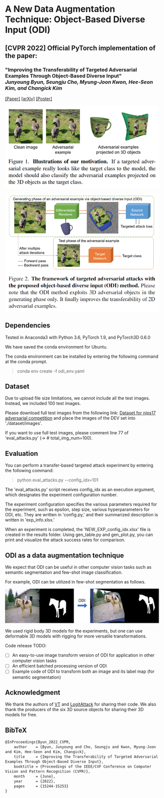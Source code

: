 # A New Data Augmentation Technique: Object-Based Diverse Input (ODI)
## [CVPR 2022] Official PyTorch implementation of the paper:
### "Improving the Transferability of Targeted Adversarial Examples Through Object-Based Diverse Input"<br>*Junyoung Byun, Seungju Cho, Myung-Joon Kwon, Hee-Seon Kim, and Changick Kim*

[[Paper]](https://openaccess.thecvf.com/content/CVPR2022/papers/Byun_Improving_the_Transferability_of_Targeted_Adversarial_Examples_Through_Object-Based_Diverse_CVPR_2022_paper.pdf)
[[arXiv]](https://arxiv.org/abs/2203.09123)
[[Poster]](https://drive.google.com/file/d/1n0vHhYy0JAcbUshMWCbB_LbpoD03BJxB/view?usp=sharing)

<center>

![ODI_fig1](fig1.png)

![ODI_fig2](fig2.png)

</center>


## Dependencies

Tested in Anaconda3 with Python 3.6, PyTorch 1.9, and PyTorch3D 0.6.0

We have saved the conda environment for Ubuntu.

The conda environment can be installed by entering the following command at the conda prompt.

> conda env create -f odi_env.yaml


## Dataset
Due to upload file size limitations, we cannot include all the test images. Instead, we included 100 test images.

Please download full test images from the following link: [Dataset for nips17 adversarial competition](https://github.com/cleverhans-lab/cleverhans/tree/master/cleverhans_v3.1.0/examples/nips17_adversarial_competition/dataset) and place the images of the DEV set into './dataset/images'.

If you want to use full test images, please comment line 77 of 'eval_attacks.py' (-> # total_img_num=100).

## Evaluation

You can perform a transfer-based targeted attack experiment by entering the following command:

> python eval_attacks.py --config_idx=101

The 'eval_attacks.py' script receives config_idx as an execution argument, which designates the experiment configuration number.

The experiment configuration specifies the various parameters required for the experiment, such as epsilon, step size, various hyperparameters for ODI, etc. They are written in 'config.py,' and their summarized description is written in 'exp_info.xlsx.'

When an experiment is completed, the 'NEW_EXP_config_idx.xlsx' file is created in the results folder.
Using gen_table.py and gen_plot.py, you can print and visualize the attack success rates for comparison.

## ODI as a data augmentation technique
We expect that ODI can be useful in other computer vision tasks such as semantic segmentation and few-shot image classification.

For example, ODI can be utilized in few-shot segmentation as follows.

<center>

![ODI_fig3](fig3.png)

</center>

We used rigid body 3D models for the experiments, but one can use deformable 3D models with rigging for more versatile transformations.

Code release TODO:
- [ ] An easy-to-use image transform version of ODI for application in other computer vision tasks
- [ ] An efficient batched processing version of ODI
- [ ] Example code of ODI to transform both an image and its label map (for semantic segmentation)

## Acknowledgment
We thank the authors of [VT](https://github.com/JHL-HUST/VT) and [LogitAttack](https://github.com/ZhengyuZhao/Targeted-Tansfer) for sharing their code. We also thank the producers of the six 3D source objects for sharing their 3D models for free.

## BibTeX
```
@InProceedings{Byun_2022_CVPR,
    author    = {Byun, Junyoung and Cho, Seungju and Kwon, Myung-Joon and Kim, Hee-Seon and Kim, Changick},
    title     = {Improving the Transferability of Targeted Adversarial Examples Through Object-Based Diverse Input},
    booktitle = {Proceedings of the IEEE/CVF Conference on Computer Vision and Pattern Recognition (CVPR)},
    month     = {June},
    year      = {2022},
    pages     = {15244-15253}
}
```